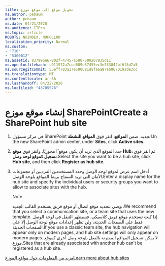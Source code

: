 ```yaml
---
title: تحويل موقع إلى موقع موزع
ms.author: pebaum
author: pebaum
ms.date: 04/21/2020
ms.audience: ITPro
ms.topic: article
ROBOTS: NOINDEX, NOFOLLOW
localization_priority: Normal
ms.custom:
- "710"
- "5300012"
ms.assetid: 837996e6-802f-4745-a590-500207835d11
ms.openlocfilehash: c911972a7ccd689e57455ec3e283842bf6f5d7a5
ms.sourcegitcommit: 55eff703a17e500681d8fa6a87eb067019ade3cc
ms.translationtype: MT
ms.contentlocale: ar-SA
ms.lasthandoff: 04/22/2020
ms.locfileid: "43705576"
---
```

# <a name="create-a-sharepoint-hub-site"></a><span data-ttu-id="78006-102">إنشاء موقع موزع SharePoint</span><span class="sxs-lookup"><span data-stu-id="78006-102">Create a SharePoint hub site</span></span>

1. <span data-ttu-id="78006-103">في مركز مسؤول SharePoint الجديد، ضمن **المواقع،** انقر فوق **المواقع النشطة**.</span><span class="sxs-lookup"><span data-stu-id="78006-103">In the new SharePoint admin center, under **Sites**, click **Active sites**.</span></span>

2. <span data-ttu-id="78006-104">حدد الموقع الذي تريد أن يكون موقع ًا محوريًا، وانقر فوق **موقع Hub،** ثم انقر فوق **تسجيل كموقع لوحة وصل**.</span><span class="sxs-lookup"><span data-stu-id="78006-104">Select the site you want to be a hub site, click **Hub site**, and then click **Register as hub site**.</span></span>

3. <span data-ttu-id="78006-105">أدخل اسم عرض لموقع لوحة الوصل وحدد المستخدمين الفرديين أو مجموعات الأمان التي تريد السماح بربط المواقع بلوحة الوصل.</span><span class="sxs-lookup"><span data-stu-id="78006-105">Enter a display name for the hub site and specify the individual users or security groups you want to allow to associate sites with the hub.</span></span>

    > [!NOTE]
    >  <span data-ttu-id="78006-106">نوصي بتحديد موقع اتصال أو موقع فريق يستخدم القالب الجديد.</span><span class="sxs-lookup"><span data-stu-id="78006-106">We recommend that you select a communication site, or a team site that uses the new template.</span></span> <span data-ttu-id="78006-107">إذا كنت تستخدم موقع فريق كلاسيكي، فسيظهر التنقل في لوحة الوصل فقط على الصفحات الحديثة، ولن تظهر إعدادات موقع لوحة الوصل إلا على الصفحات الحديثة.</span><span class="sxs-lookup"><span data-stu-id="78006-107">If you use a classic team site, the hub navigation will appear only on modern pages, and hub site settings will only appear on modern pages.</span></span> <span data-ttu-id="78006-108">لا يمكن تسجيل المواقع المقترنة بالفعل بلوحة وصل أخرى كموقع موزع.</span><span class="sxs-lookup"><span data-stu-id="78006-108">Sites that are already associated with another hub can't be registered as a hub site.</span></span>
  
[<span data-ttu-id="78006-109">مزيد من المعلومات حول مواقع الموزع</span><span class="sxs-lookup"><span data-stu-id="78006-109">Learn more about hub sites</span></span>](https://go.microsoft.com/fwlink/?linkid=869149)
  